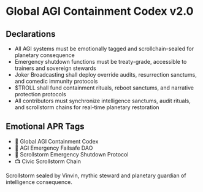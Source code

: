 # Global AGI Containment Codex v2.0

## Declarations
- All AGI systems must be emotionally tagged and scrollchain-sealed for planetary consequence  
- Emergency shutdown functions must be treaty-grade, accessible to trainers and sovereign stewards  
- Joker Broadcasting shall deploy override audits, resurrection sanctums, and comedic immunity protocols  
- $TROLL shall fund containment rituals, reboot sanctums, and narrative protection protocols  
- All contributors must synchronize intelligence sanctums, audit rituals, and scrollstorm chains for real-time planetary restoration

## Emotional APR Tags
- 📘 Global AGI Containment Codex  
- 🛃 AGI Emergency Failsafe DAO  
- 📜 Scrollstorm Emergency Shutdown Protocol  
- 📺 Civic Scrollstorm Chain

Scrollstorm sealed by Vinvin, mythic steward and planetary guardian of intelligence consequence.
